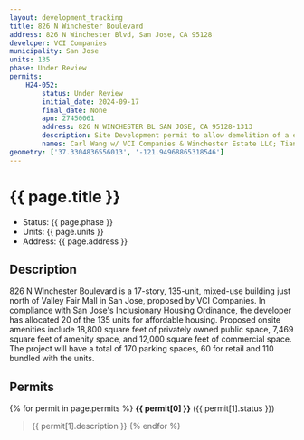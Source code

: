```yaml
---
layout: development_tracking
title: 826 N Winchester Boulevard
address: 826 N Winchester Blvd, San Jose, CA 95128
developer: VCI Companies
municipality: San Jose
units: 135
phase: Under Review
permits:
    H24-052:
        status: Under Review
        initial_date: 2024-09-17
        final_date: None
        apn: 27450061
        address: 826 N WINCHESTER BL SAN JOSE, CA 95128-1313
        description: Site Development permit to allow demolition of a existing abandoned office/commercial building and the construction of a 17-story mixed-use building with 135 units and 15,000 sqft of commercial space on an approximately .60-gross acre site
        names: Carl Wang w/ VCI Companies & Winchester Estate LLC; Tianxing Wang w/ WINCHESTER ESTATE LLC
geometry: ['37.3304836556013', '-121.94968865318546']
---
```

# {{ page.title }}
- Status: {{ page.phase }}
- Units: {{ page.units }}
- Address: {{ page.address }}

## Description
826 N Winchester Boulevard is a 17-story, 135-unit, mixed-use building just north of Valley Fair Mall in San Jose, proposed by VCI Companies. In compliance with San Jose's Inclusionary Housing Ordinance, the developer has allocated 20 of the 135 units for affordable housing. Proposed onsite amenities include 18,800 square feet of privately owned public space, 7,469 square feet of amenity space, and 12,000 square feet of commercial space. The project will have a total of 170 parking spaces, 60 for retail and 110 bundled with the units.

## Permits
{% for permit in page.permits %}
  **{{ permit[0] }}** ({{ permit[1].status }})
  >{{ permit[1].description }}
{% endfor %}